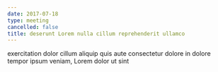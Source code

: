 ```yaml
---
date: 2017-07-18
type: meeting
cancelled: false
title: deserunt Lorem nulla cillum reprehenderit ullamco
---
```

exercitation dolor cillum aliquip quis aute consectetur dolore in dolore tempor ipsum veniam, Lorem dolor ut sint